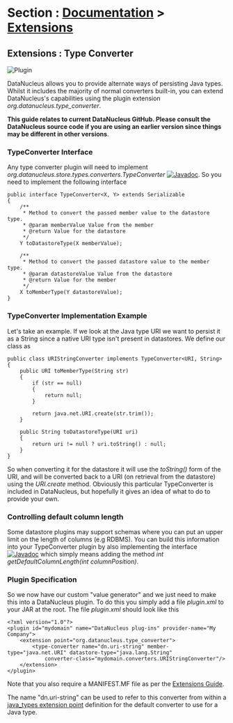 <head><title>Extensions : Type Converter</title></head>

# Section : [Documentation](../index.html) > [Extensions](index.html)

## Extensions : Type Converter
![Plugin](../../images/nucleus_plugin.gif)

DataNucleus allows you to provide alternate ways of persisting Java types. Whilst it includes the majority of normal converters built-in, 
you can extend DataNucleus's capabilities using the plugin extension _org.datanucleus.type_converter_.

__This guide relates to current DataNucleus GitHub. Please consult the DataNucleus source code if you are using an earlier version since things may be different in other versions__.


### TypeConverter Interface

Any type converter plugin will need to implement _org.datanucleus.store.types.converters.TypeConverter_
[![Javadoc](../../images/javadoc.gif)](http://www.datanucleus.org/javadocs/core/latest/org/datanucleus/store/types/converters/TypeConverter.html).
So you need to implement the following interface

	public interface TypeConverter<X, Y> extends Serializable
	{
    	/**
    	 * Method to convert the passed member value to the datastore type.
    	 * @param memberValue Value from the member
    	 * @return Value for the datastore
    	 */
    	Y toDatastoreType(X memberValue);
	
    	/**
    	 * Method to convert the passed datastore value to the member type.
    	 * @param datastoreValue Value from the datastore
    	 * @return Value for the member
    	 */
    	X toMemberType(Y datastoreValue);
	}


### TypeConverter Implementation Example

Let's take an example. If we look at the Java type URI we want to persist it as a String since a native URI type isn't present in datastores. We define our class as

	public class URIStringConverter implements TypeConverter<URI, String>
	{
    	public URI toMemberType(String str)
    	{
        	if (str == null)
        	{
            	return null;
        	}

        	return java.net.URI.create(str.trim());
    	}

    	public String toDatastoreType(URI uri)
    	{
        	return uri != null ? uri.toString() : null;
    	}
	}

So when converting it for the datastore it will use the _toString()_ form of the URI,
and will be converted back to a URI (on retrieval from the datastore) using the _URI.create_ method. 
Obviously this particular TypeConverter is included in DataNucleus, but hopefully it gives an idea of what to do to provide your own.

### Controlling default column length

Some datastore plugins may support schemas where you can put an upper limit on the length of columns (e.g RDBMS). You can build this information
into your TypeConverter plugin by also implementing the interface
[![Javadoc](../../images/javadoc.gif)](http://www.datanucleus.org/javadocs/core/latest/org/datanucleus/store/types/converters/ColumnLengthDefiningTypeConverter.html)
which simply means adding the method _int getDefaultColumnLength(int columnPosition)_.



### Plugin Specification

So we now have our custom "value generator" and we just need to make this into a DataNucleus plugin. To do this you simply add a file 
_plugin.xml_ to your JAR at the root. The file _plugin.xml_ should look like this

	<?xml version="1.0"?>
	<plugin id="mydomain" name="DataNucleus plug-ins" provider-name="My Company">
    	<extension point="org.datanucleus.type_converter">
        	<type-converter name="dn.uri-string" member-type="java.net.URI" datastore-type="java.lang.String"
            	converter-class="mydomain.converters.URIStringConverter"/>
    	</extension>
	</plugin>

Note that you also require a MANIFEST.MF file as per the [Extensions Guide](index.html).

The name "dn.uri-string" can be used to refer to this converter from within a [java_types extension point](java_types.html) definition 
for the default converter to use for a Java type.

